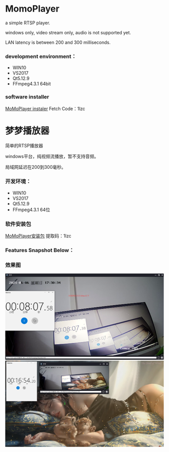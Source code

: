 # MomoPlayer
a simple RTSP player.

windows only, video stream only, audio is not supported yet.

LAN latency is between 200 and 300 milliseconds.

### development environment：
* WIN10
* VS2017
* Qt5.12.9
* FFmpeg4.3.1 64bit

### software installer
[MoMoPlayer instaler](https://pan.baidu.com/s/1QLB-aK_1oHehK__cN50GTQ) 
Fetch Code：1lzc

# 梦梦播放器
简单的RTSP播放器

windows平台，纯视频流播放，暂不支持音频。

局域网延迟在200到300毫秒。

### 开发环境：
* WIN10
* VS2017
* Qt5.12.9
* FFmpeg4.3.1 64位

### 软件安装包
[MoMoPlayer安装包](https://pan.baidu.com/s/1QLB-aK_1oHehK__cN50GTQ) 
提取码：1lzc

### Features Snapshot Below：
### 效果图
![avatar](https://github.com/onlyet/MomoPlayer/blob/master/rtsp%E5%BB%B6%E8%BF%9F.png)
![avatar](https://github.com/onlyet/MomoPlayer/blob/master/%E6%A2%A6%E6%A2%A6%E6%92%AD%E6%94%BE%E5%99%A8.png)

